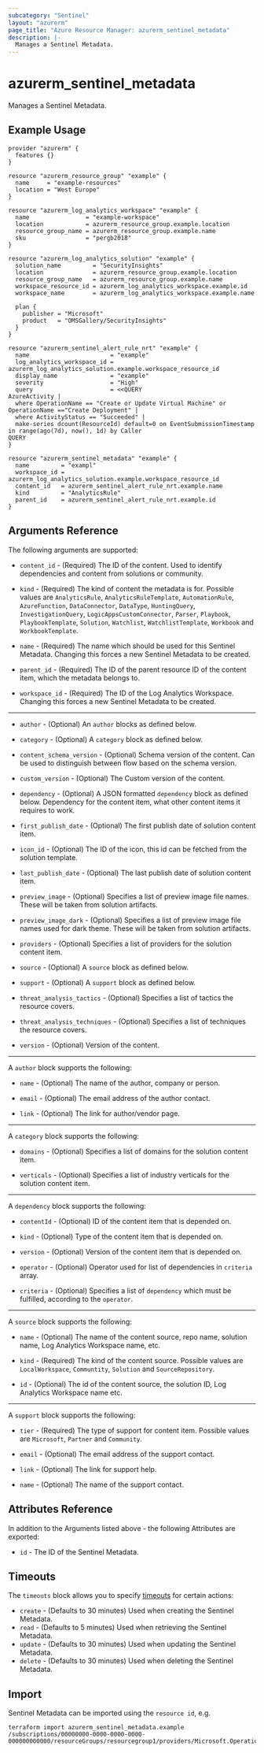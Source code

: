 ```yaml
---
subcategory: "Sentinel"
layout: "azurerm"
page_title: "Azure Resource Manager: azurerm_sentinel_metadata"
description: |-
  Manages a Sentinel Metadata.
---
```


# azurerm_sentinel_metadata

Manages a Sentinel Metadata.

## Example Usage

```hcl
provider "azurerm" {
  features {}
}

resource "azurerm_resource_group" "example" {
  name     = "example-resources"
  location = "West Europe"
}

resource "azurerm_log_analytics_workspace" "example" {
  name                = "example-workspace"
  location            = azurerm_resource_group.example.location
  resource_group_name = azurerm_resource_group.example.name
  sku                 = "pergb2018"
}

resource "azurerm_log_analytics_solution" "example" {
  solution_name         = "SecurityInsights"
  location              = azurerm_resource_group.example.location
  resource_group_name   = azurerm_resource_group.example.name
  workspace_resource_id = azurerm_log_analytics_workspace.example.id
  workspace_name        = azurerm_log_analytics_workspace.example.name

  plan {
    publisher = "Microsoft"
    product   = "OMSGallery/SecurityInsights"
  }
}

resource "azurerm_sentinel_alert_rule_nrt" "example" {
  name                       = "example"
  log_analytics_workspace_id = azurerm_log_analytics_solution.example.workspace_resource_id
  display_name               = "example"
  severity                   = "High"
  query                      = <<QUERY
AzureActivity |
  where OperationName == "Create or Update Virtual Machine" or OperationName =="Create Deployment" |
  where ActivityStatus == "Succeeded" |
  make-series dcount(ResourceId) default=0 on EventSubmissionTimestamp in range(ago(7d), now(), 1d) by Caller
QUERY
}

resource "azurerm_sentinel_metadata" "example" {
  name         = "exampl"
  workspace_id = azurerm_log_analytics_solution.example.workspace_resource_id
  content_id   = azurerm_sentinel_alert_rule_nrt.example.name
  kind         = "AnalyticsRule"
  parent_id    = azurerm_sentinel_alert_rule_nrt.example.id
}
```

## Arguments Reference

The following arguments are supported:

* `content_id` - (Required) The ID of the content. Used to identify dependencies and content from solutions or community.

* `kind` - (Required) The kind of content the metadata is for. Possible values are `AnalyticsRule`, `AnalyticsRuleTemplate`, `AutomationRule`, `AzureFunction`, `DataConnector`, `DataType`, `HuntingQuery`, `InvestigationQuery`, `LogicAppsCustomConnector`, `Parser`, `Playbook`, `PlaybookTemplate`, `Solution`, `Watchlist`, `WatchlistTemplate`, `Workbook` and `WorkbookTemplate`.

* `name` - (Required) The name which should be used for this Sentinel Metadata. Changing this forces a new Sentinel Metadata to be created.

* `parent_id` - (Required) The ID of the parent resource ID of the content item, which the metadata belongs to.

* `workspace_id` - (Required) The ID of the Log Analytics Workspace. Changing this forces a new Sentinel Metadata to be created.

---

* `author` - (Optional) An `author` blocks as defined below.

* `category` - (Optional) A `category` block as defined below.

* `content_schema_version` - (Optional) Schema version of the content. Can be used to distinguish between flow based on the schema version.

* `custom_version` - (Optional) The Custom version of the content.

* `dependency` - (Optional) A JSON formatted `dependency` block as defined below. Dependency for the content item, what other content items it requires to work.

* `first_publish_date` - (Optional) The first publish date of solution content item.

* `icon_id` - (Optional) The ID of the icon, this id can be fetched from the solution template.

* `last_publish_date` - (Optional) The last publish date of solution content item.

* `preview_image` - (Optional) Specifies a list of preview image file names. These will be taken from solution artifacts.

* `preview_image_dark` - (Optional) Specifies a list of preview image file names used for dark theme. These will be taken from solution artifacts.

* `providers` - (Optional) Specifies a list of providers for the solution content item.

* `source` - (Optional) A `source` block as defined below.

* `support` - (Optional) A `support` block as defined below.

* `threat_analysis_tactics` - (Optional) Specifies a list of tactics the resource covers.

* `threat_analysis_techniques` - (Optional) Specifies a list of techniques the resource covers.

* `version` - (Optional) Version of the content.

---

A `author` block supports the following:

* `name` - (Optional) The name of the author, company or person.

* `email` - (Optional) The email address of the author contact.

* `link` - (Optional) The link for author/vendor page.

---

A `category` block supports the following:

* `domains` - (Optional) Specifies a list of domains for the solution content item.

* `verticals` - (Optional) Specifies a list of industry verticals for the solution content item.

---

A `dependency` block supports the following:

* `contentId` - (Optional) ID of the content item that is depended on.

* `kind` - (Optional) Type of the content item that is depended on.

* `version` - (Optional) Version of the content item that is depended on.

* `operator` - (Optional) Operator used for list of dependencies in `criteria` array.

* `criteria` - (Optional) Specifies a list of `dependency` which must be fulfilled, according to the `operator`.

---

A `source` block supports the following:

* `name` - (Optional) The name of the content source, repo name, solution name, Log Analytics Workspace name, etc.

* `kind` - (Required) The kind of the content source. Possible values are `LocalWorkspace`, `Communtity`, `Solution` and `SourceRepository`.

* `id` - (Optional) The id of the content source, the solution ID, Log Analytics Workspace name etc.

---

A `support` block supports the following:

* `tier` - (Required) The type of support for content item. Possible values are `Microsoft`, `Partner` and `Community`.

* `email` - (Optional) The email address of the support contact.

* `link` - (Optional) The link for support help.

* `name` - (Optional) The name of the support contact.

## Attributes Reference

In addition to the Arguments listed above - the following Attributes are exported: 

* `id` - The ID of the Sentinel Metadata.

## Timeouts

The `timeouts` block allows you to specify [timeouts](https://www.terraform.io/language/resources/syntax#operation-timeouts) for certain actions:

* `create` - (Defaults to 30 minutes) Used when creating the Sentinel Metadata.
* `read` - (Defaults to 5 minutes) Used when retrieving the Sentinel Metadata.
* `update` - (Defaults to 30 minutes) Used when updating the Sentinel Metadata.
* `delete` - (Defaults to 30 minutes) Used when deleting the Sentinel Metadata.

## Import

Sentinel Metadata can be imported using the `resource id`, e.g.

```shell
terraform import azurerm_sentinel_metadata.example /subscriptions/00000000-0000-0000-0000-000000000000/resourceGroups/resourcegroup1/providers/Microsoft.OperationalInsights/workspaces/workspace1/providers/Microsoft.SecurityInsights/metadata/metadata1
```
